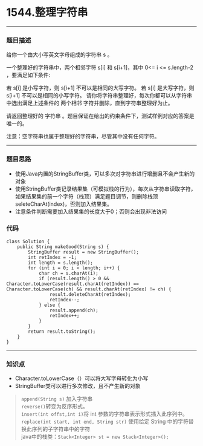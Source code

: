 # 1544.整理字符串
---
### 题目描述

给你一个由大小写英文字母组成的字符串 s 。

一个整理好的字符串中，两个相邻字符 s[i] 和 s[i+1]，其中 0<= i <= s.length-2 ，要满足如下条件:

若 s[i] 是小写字符，则 s[i+1] 不可以是相同的大写字符。
若 s[i] 是大写字符，则 s[i+1] 不可以是相同的小写字符。
请你将字符串整理好，每次你都可以从字符串中选出满足上述条件的 两个相邻 字符并删除，直到字符串整理好为止。

请返回整理好的 字符串 。题目保证在给出的约束条件下，测试样例对应的答案是唯一的。

注意：空字符串也属于整理好的字符串，尽管其中没有任何字符。

---
### 题目思路
+ 使用Java内置的StringBuffer类，可以多次对字符串进行增删且不会产生新的对象
+ 使用StringBuffer类记录结果集（可模拟栈的行为），每次从字符串读取字符，如果结果集的前一个字符（栈顶）满足题目调节，则删除栈顶 seleteCharAt(index)，否则加入结果集。
+ 注意条件判断需要加入结果集的长度大于0；否则会出现非法访问

### 代码

	class Solution {
    	public String makeGood(String s) {
    	    StringBuffer result = new StringBuffer();
    	    int retIndex = -1;
    	    int length = s.length();
    	    for (int i = 0; i < length; i++) {
    	        char ch = s.charAt(i);
    	        if (result.length() > 0 && Character.toLowerCase(result.charAt(retIndex)) == Character.toLowerCase(ch) && result.charAt(retIndex) != ch) {
    	            result.deleteCharAt(retIndex);
    	            retIndex--;
    	        } else {
    	            result.append(ch);
    	            retIndex++;
    	        }
    	    }
    	    return result.toString();
    	}
	}

---
### 知识点

+ Character.toLowerCase（）可以将大写字母转化为小写
+ StringBuffer类可以进行多次修改，且不产生新的对象
> `append(String s)` 加入字符串<br>
> `reverse()`转变为反序形式。<br>
> `insert(int offst,int i)`将 int 参数的字符串表示形式插入此序列中。<br>
>`replace(int start, int end, String str)`
使用给定 String 中的字符替换此序列的子字符串中的字符<br>
> java中的栈类：`Stack<Integer> st = new Stack<Integer>();`